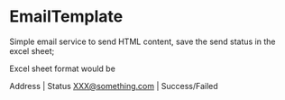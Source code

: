 # EmailTemplate

Simple email service to send HTML content, save the send status in the excel sheet;

Excel sheet format would be 

Address              |   Status
XXX@something.com    |   Success/Failed

